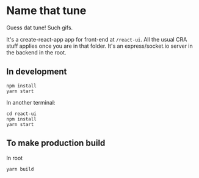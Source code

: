 # Name that tune

Guess dat tune! Such gifs.

It's a create-react-app app for front-end at `/react-ui`. All the usual CRA stuff applies once you are in that folder.
It's an express/socket.io server in the backend in the root.

## In development

```
npm install
yarn start
```

In another terminal:

```
cd react-ui
npm install
yarn start
```

## To make production build

In root

```
yarn build
```
